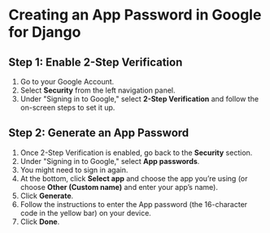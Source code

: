 # Creating an App Password in Google for Django

## Step 1: Enable 2-Step Verification
1. Go to your Google Account.
2. Select **Security** from the left navigation panel.
3. Under "Signing in to Google," select **2-Step Verification** and follow the on-screen steps to set it up.

## Step 2: Generate an App Password
1. Once 2-Step Verification is enabled, go back to the **Security** section.
2. Under "Signing in to Google," select **App passwords**.
3. You might need to sign in again.
4. At the bottom, click **Select app** and choose the app you’re using (or choose **Other (Custom name)** and enter your app’s name).
5. Click **Generate**.
6. Follow the instructions to enter the App password (the 16-character code in the yellow bar) on your device.
7. Click **Done**.
